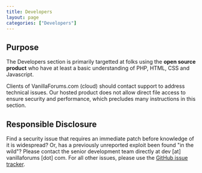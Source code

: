 ```yaml
---
title: Developers
layout: page
categories: ["Developers"]
---
```


## Purpose

The Developers section is primarily targetted at folks using the **open source product** who have at least a basic understanding of PHP, HTML, CSS and Javascript.

Clients of VanillaForums.com (cloud) should contact support to address technical issues. Our hosted product does not allow direct file access to ensure security and performance, which precludes many instructions in this section.

## Responsible Disclosure

Find a security issue that requires an immediate patch before knowledge of it is widespread? Or, has a previously unreported exploit been found "in the wild"? Please contact the senior development team directly at dev [at] vanillaforums [dot] com. For all other issues, please use the [GitHub issue tracker](http://github.com/vanillaforums/vanilla).